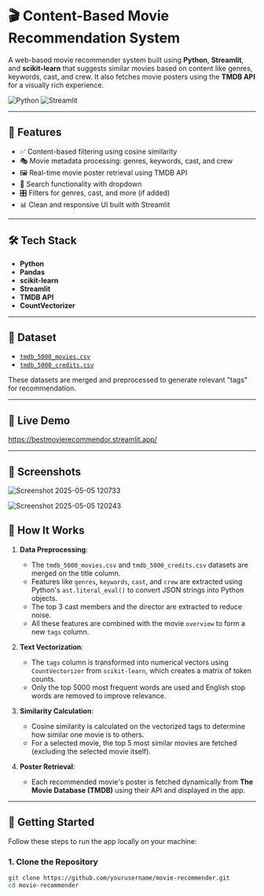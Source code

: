 # 🎬 Content-Based Movie Recommendation System

A web-based movie recommender system built using **Python**, **Streamlit**, and **scikit-learn** that suggests similar movies based on content like genres, keywords, cast, and crew. It also fetches movie posters using the **TMDB API** for a visually rich experience.

![Python](https://img.shields.io/badge/Python-3.9-blue)
![Streamlit](https://img.shields.io/badge/Streamlit-%F0%9F%A7%A1-lightgreen)

---

## 🚀 Features

- ✅ Content-based filtering using cosine similarity
- 🎭 Movie metadata processing: genres, keywords, cast, and crew
- 🖼️ Real-time movie poster retrieval using TMDB API
- 🔎 Search functionality with dropdown
- 🎛️ Filters for genres, cast, and more (if added)
- 📊 Clean and responsive UI built with Streamlit

---

## 🛠️ Tech Stack

- **Python**
- **Pandas**
- **scikit-learn**
- **Streamlit**
- **TMDB API**
- **CountVectorizer**

---

## 📂 Dataset

- [`tmdb_5000_movies.csv`](https://www.kaggle.com/datasets/tmdb/tmdb-movie-metadata)
- [`tmdb_5000_credits.csv`](https://www.kaggle.com/datasets/tmdb/tmdb-movie-metadata)

These datasets are merged and preprocessed to generate relevant "tags" for recommendation.

---

## 🔗 Live Demo

https://bestmovierecommendor.streamlit.app/

---

## 📸 Screenshots

![Screenshot 2025-05-05 120733](https://github.com/user-attachments/assets/ac889877-a96a-4ce0-81af-c7f33bf34f55)

![Screenshot 2025-05-05 120243](https://github.com/user-attachments/assets/b9a3b7c0-1955-4b2a-8be5-dc94e62eb87e)

## 🧠 How It Works

1. **Data Preprocessing**:
   - The `tmdb_5000_movies.csv` and `tmdb_5000_credits.csv` datasets are merged on the title column.
   - Features like `genres`, `keywords`, `cast`, and `crew` are extracted using Python's `ast.literal_eval()` to convert JSON strings into Python objects.
   - The top 3 cast members and the director are extracted to reduce noise.
   - All these features are combined with the movie `overview` to form a new `tags` column.

2. **Text Vectorization**:
   - The `tags` column is transformed into numerical vectors using `CountVectorizer` from `scikit-learn`, which creates a matrix of token counts.
   - Only the top 5000 most frequent words are used and English stop words are removed to improve relevance.

3. **Similarity Calculation**:
   - Cosine similarity is calculated on the vectorized tags to determine how similar one movie is to others.
   - For a selected movie, the top 5 most similar movies are fetched (excluding the selected movie itself).

4. **Poster Retrieval**:
   - Each recommended movie's poster is fetched dynamically from **The Movie Database (TMDB)** using their API and displayed in the app.

---

## 🚀 Getting Started

Follow these steps to run the app locally on your machine:

### 1. Clone the Repository
```bash
git clone https://github.com/yourusername/movie-recommender.git
cd movie-recommender
